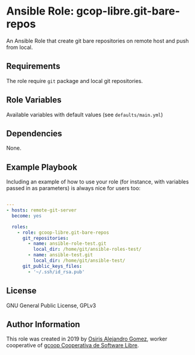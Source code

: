 # Ansible Role: gcop-libre.git-bare-repos

An Ansible Role that create git bare repositories on remote host and push from local.

## Requirements

The role require ``git`` package and local git repositories.

Role Variables
--------------

Available variables with default values (see ``defaults/main.yml``)

Dependencies
------------

None.

Example Playbook
----------------

Including an example of how to use your role (for instance, with variables passed in as parameters) is always nice for users too:

```yaml

---
- hosts: remote-git-server
  become: yes

  roles:
    - role: gcoop-libre.git-bare-repos
      git_repositories:
        - name: ansible-role-test.git
          local_dir: /home/git/ansible-roles-test/
        - name: ansible-test.git
          local_dir: /home/git/ansible-test/
      git_public_keys_files:
        - '~/.ssh/id_rsa.pub'
```

## License

GNU General Public License, GPLv3

## Author Information

This role was created in 2019 by [Osiris Alejandro Gomez](https://osiux.com/), worker cooperative of [gcoop Cooperativa de Software Libre](http://www.gcoop.coop/).
